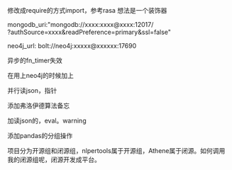 修改成require的方式import，参考rasa
想法是一个装饰器

mongodb_uri:"mongodb://xxxx:xxxx@xxxx:12017/\
  ?authSource=xxxx&readPreference=primary&ssl=false"

neo4j_url: bolt://neo4j:xxxxx@xxxxxx:17690

异步的fn_timer失效

在用上neo4j的时候加上

并行读json，指针

添加弗洛伊德算法备忘



加读json的，eval。warning

添加pandas的分组操作

项目分为开源组和闭源组，nlpertools属于开源组，Athene属于闭源。如何调用我的闭源组呢，闭源开发成平台。
